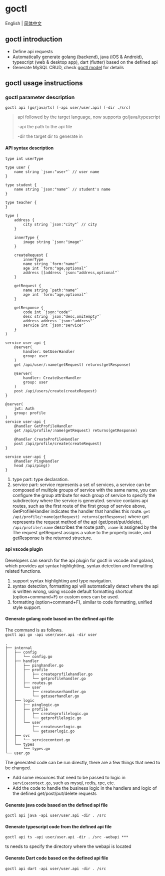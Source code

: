 # goctl

English | [简体中文](readme-cn.md)

## goctl introduction

* Define api requests
* Automatically generate golang (backend), java (iOS & Android), typescript (web & desktop app), dart (flutter) based on the defined api
* Generate MySQL CRUD, check [goctl model](model/sql) for details

## goctl usage instructions

### goctl parameter description

  `goctl api [go/java/ts] [-api user/user.api] [-dir ./src]`

  > api followed by the target language, now supports go/java/typescript
  >
  > -api the path to the api file
  >
  > -dir the target dir to generate in

#### API syntax description

```golang
type int userType

type user {
	name string `json:"user"` // user name
}

type student {
	name string `json:"name"` // student's name
}

type teacher {
}

type (
	address {
		city string `json:"city"` // city
	}

	innerType {
		image string `json:"image"`
	}

	createRequest {
		innerType
		name string `form:"name"`
		age int `form:"age,optional"`
		address []address `json:"address,optional"`
	}

	getRequest {
		name string `path:"name"`
		age int `form:"age,optional"`
	}

	getResponse {
		code int `json:"code"`
		desc string `json:"desc,omitempty"`
		address address `json:"address"`
		service int `json:"service"`
	}
)

service user-api {
    @server(
        handler: GetUserHandler
        group: user
    )
    get /api/user/:name(getRequest) returns(getResponse)

    @server(
        handler: CreateUserHandler
        group: user
    )
    post /api/users/create(createRequest)
}

@server(
    jwt: Auth
    group: profile
)
service user-api {
    @handler GetProfileHandler
    get /api/profile/:name(getRequest) returns(getResponse)

    @handler CreateProfileHandler
    post /api/profile/create(createRequest)
}

service user-api {
    @handler PingHandler
    head /api/ping()
}
```

1. type part: type declaration.
3. service part: service represents a set of services, a service can be composed of multiple groups of service with the same name, you can configure the group attribute for each group of service to specify the subdirectory where the service is generated.
   service contains api routes, such as the first route of the first group of service above, GetProfileHandler indicates the handler that handles this route.
   `get /api/profile/:name(getRequest) returns(getResponse)` where get represents the request method of the api (get/post/put/delete), `/api/profile/:name` describes the route path, `:name` is assigned by the
   The request getRequest assigns a value to the property inside, and getResponse is the returned structure.

#### api vscode plugin

Developers can search for the api plugin for goctl in vscode and goland, which provides api syntax highlighting, syntax detection and formatting related functions.

  1. support syntax highlighting and type navigation.
  2. syntax detection, formatting api will automatically detect where the api is written wrong, using vscode default formatting shortcut (option+command+F) or custom ones can be used.
  3. formatting (option+command+F), similar to code formatting, unified style support.

#### Generate golang code based on the defined api file

  The command is as follows.  
  ```goctl api go -api user/user.api -dir user```

```Plain Text
.
├── internal
│   ├── config
│   │   └── config.go
│   ├── handler
│   │   ├── pinghandler.go
│   │   ├── profile
│   │   │   ├── createprofilehandler.go
│   │   │   └── getprofilehandler.go
│   │   ├── routes.go
│   │   └── user
│   │       ├── createuserhandler.go
│   │       └── getuserhandler.go
│   ├── logic
│   │   ├── pinglogic.go
│   │   ├── profile
│   │   │   ├── createprofilelogic.go
│   │   │   └── getprofilelogic.go
│   │   └── user
│   │       ├── createuserlogic.go
│   │       └── getuserlogic.go
│   ├── svc
│   │   └── servicecontext.go
│   └── types
│       └── types.go
└── user.go
```


The generated code can be run directly, there are a few things that need to be changed.

* Add some resources that need to be passed to logic in `servicecontext.go`, such as mysql, redis, rpc, etc.
* Add the code to handle the business logic in the handlers and logic of the defined get/post/put/delete requests

#### Generate java code based on the defined api file

```Plain Text
goctl api java -api user/user.api -dir . /src
```

#### Generate typescript code from the defined api file

```Plain Text
goctl api ts -api user/user.api -dir . /src -webapi ***
```

ts needs to specify the directory where the webapi is located

#### Generate Dart code based on the defined api file

```Plain Text
goctl api dart -api user/user.api -dir . /src
```